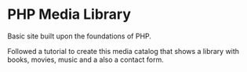 # PHP Media Library

Basic site built upon the foundations of PHP.

Followed a tutorial to create this media catalog that shows a library with books, movies, music and a also a contact form.
